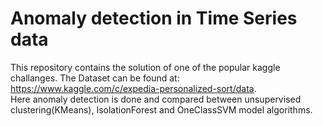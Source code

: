 # Anomaly detection in Time Series data
This repository contains the solution of one of the popular kaggle challanges.
The Dataset can be found at: https://www.kaggle.com/c/expedia-personalized-sort/data.   
Here anomaly detection is done and compared between unsupervised clustering(KMeans), IsolationForest and OneClassSVM model algorithms. 
